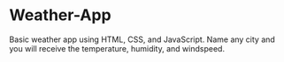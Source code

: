 # Weather-App
Basic weather app using HTML, CSS, and JavaScript. Name any city and you will receive the temperature, humidity, and windspeed.
